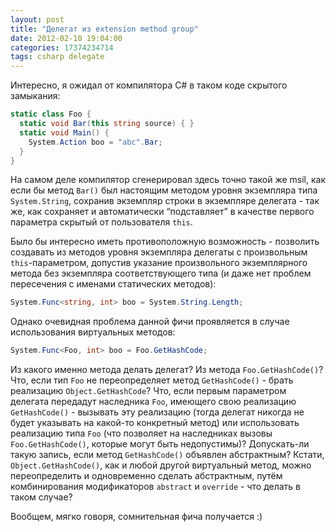 ```yaml
---
layout: post
title: "Делегат из extension method group"
date: 2012-02-10 19:04:00
categories: 17374234714
tags: csharp delegate
---
```

Интересно, я ожидал от компилятора C# в таком коде скрытого замыкания:

```c#
static class Foo {
  static void Bar(this string source) { }
  static void Main() {
    System.Action boo = "abc".Bar;
  }
}

```

На самом деле компилятор сгенерировал здесь точно такой же msil, как если бы метод `Bar()` был настоящим методом уровня экземпляра типа `System.String`, сохранив экземпляр строки в экземпляре делегата - так же, как сохраняет и автоматически “подставляет” в качестве первого параметра скрытый от пользователя `this`.

Было бы интересно иметь противоположную возможность - позволить создавать из методов уровня экземпляра делегаты с произвольным `this`-параметром, допустив указание произвольного экземплярного метода без экземпляра соответствующего типа (и даже нет проблем пересечения с именами статических методов):

```c#
System.Func<string, int> boo = System.String.Length;
```

Однако очевидная проблема данной фичи проявляется в случае использования виртуальных методов:

```c#
System.Func<Foo, int> boo = Foo.GetHashCode;
```

Из какого именно метода делать делегат? Из метода `Foo.GetHashCode()`? Что, если тип `Foo` не переопределяет метод `GetHashCode()` - брать реализацию `Object.GetHashCode`? Что, если первым параметром делегата передадут наследника `Foo`, имеющего свою реализацию `GetHashCode()` - вызывать эту реализацию (тогда делегат никогда не будет указывать на какой-то конкретный метод) или использовать реализацию типа `Foo` (что позволяет на наследниках вызовы `Foo.GetHashCode()`, которые могут быть недопустимы)? Допускать-ли такую запись, если метод `GetHashCode()` объявлен абстрактным? Кстати, `Object.GetHashCode()`, как и любой другой виртуальный метод, можно переопределить и одновременно сделать абстрактным, путём комбинирования модификаторов `abstract` и `override` - что делать в таком случае?

Вообщем, мягко говоря, сомнительная фича получается :)